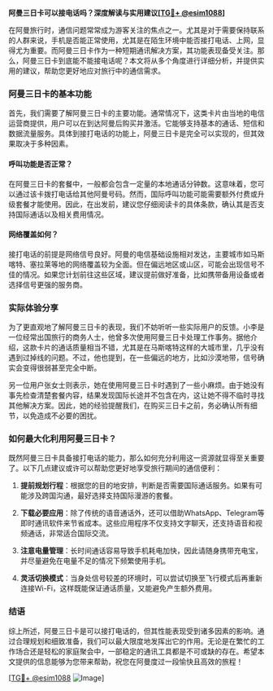 **阿曼三日卡可以接电话吗？深度解读与实用建议[[TG💪+ @esim1088](https://t.me/s/esim1088)]**

在阿曼旅行时，通信问题常常成为游客关注的焦点之一。尤其是对于需要保持联系的人群来说，手机是否能正常使用，尤其是在陌生环境中能否接打电话、上网，显得尤为重要。而阿曼三日卡作为一种短期通讯解决方案，其功能表现备受关注。那么，阿曼三日卡到底能不能接电话呢？本文将从多个角度进行详细分析，并提供实用的建议，帮助您更好地应对旅行中的通信需求。

### 阿曼三日卡的基本功能

首先，我们需要了解阿曼三日卡的主要功能。通常情况下，这类卡片由当地的电信运营商提供，用户可以在到达阿曼后购买并激活。它能够支持基本的通话、短信和数据流量服务。具体到接打电话的功能上，阿曼三日卡是完全可以实现的，但其效果取决于多种因素。

#### 呼叫功能是否正常？
在阿曼三日卡的套餐中，一般都会包含一定量的本地通话分钟数。这意味着，您可以通过该卡拨打电话给其他阿曼号码。然而，国际呼叫功能可能需要额外付费或升级套餐才能使用。因此，在出发前，建议您仔细阅读卡的具体条款，确认其是否支持国际通话以及相关费用情况。

#### 网络覆盖如何？
接打电话的前提是网络信号良好。阿曼的电信基础设施相对发达，主要城市如马斯喀特、塞拉莱等地的网络覆盖较为全面。但在偏远地区或山区，可能会出现信号不佳的情况。如果您计划前往这些区域，建议提前做好准备，比如携带备用设备或者选择信号更强的服务商。

### 实际体验分享

为了更直观地了解阿曼三日卡的表现，我们不妨听听一些实际用户的反馈。小李是一位经常出国旅行的商务人士，他曾多次使用阿曼三日卡处理工作事务。据他介绍，这款卡片的通话质量相当不错，尤其是在马斯喀特这样的大城市里，几乎没有遇到过掉线的问题。不过，他也提到，在一些偏远的地方，比如沙漠地带，信号确实会变得很弱甚至完全中断。

另一位用户张女士则表示，她在使用阿曼三日卡时遇到了一些小麻烦。由于她没有事先检查清楚套餐内容，结果发现国际长途并不包含在内，这让她不得不临时寻找其他解决方案。因此，她的经验提醒我们，在购买三日卡之前，务必确认所有细节，以免造成不必要的困扰。

### 如何最大化利用阿曼三日卡？

既然阿曼三日卡具备接打电话的能力，那么如何充分利用这一资源就显得至关重要了。以下几点建议或许可以帮助您更好地享受旅行期间的通信便利：

1. **提前规划行程**：根据您的目的地安排，判断是否需要国际通话服务。如果有可能涉及跨国沟通，最好选择支持国际漫游的套餐。
   
2. **下载必要应用**：除了传统的语音通话外，还可以借助WhatsApp、Telegram等即时通讯软件来节省成本。这些应用程序不仅支持文字聊天，还支持语音和视频通话，非常适合国际交流。

3. **注意电量管理**：长时间通话容易导致手机耗电加快，因此请随身携带充电宝，并尽量避免在电量不足的情况下频繁使用手机。

4. **灵活切换模式**：当身处信号较差的环境时，可以尝试切换至飞行模式后再重新连接Wi-Fi，这样既能保证通话质量，又能避免产生额外费用。

### 结语

综上所述，阿曼三日卡是可以接打电话的，但其性能表现受到诸多因素的影响。通过合理规划和细致准备，我们可以最大限度地发挥出它的作用。无论是在繁忙的工作场合还是轻松的家庭聚会中，一部稳定的通讯工具都是不可或缺的存在。希望本文提供的信息能够为您带来帮助，祝您在阿曼度过一段愉快且高效的旅程！

[[TG💪+ @esim1088](https://t.me/s/esim1088) ![Image](https://i.postimg.cc/4NQfJmqS/Snipaste-2025-05-13-00-14-12.png)]